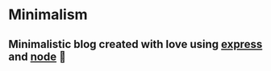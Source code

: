 # Minimalism

## Minimalistic blog created with love using [express](https://expressjs.com/) and [node](http://nodejs.org/) :green_heart:

